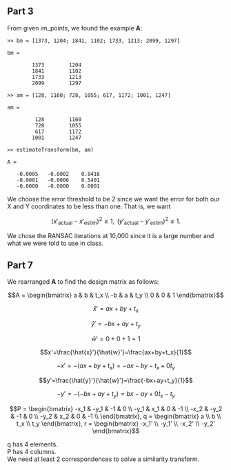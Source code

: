 ## Part 3

From given im_points, we found the example <b>A</b>:

```
>> bm = [1373, 1204; 1841, 1102; 1733, 1213; 2099, 1297]

bm =

        1373        1204
        1841        1102
        1733        1213
        2099        1297

>> am = [128, 1160; 728, 1055; 617, 1172; 1001, 1247]

am =

         128        1160
         728        1055
         617        1172
        1001        1247

>> estimateTransform(bm, am)

A =

   -0.0005   -0.0002    0.8416
   -0.0001   -0.0006    0.5401
   -0.0000   -0.0000    0.0001

```

We choose the error threshold to be 2 since we want the error for both our X and Y coordinates to be less than one. That is, we want

```math
(x'_{\text{actual}}-x'_{\text{estim}})^2\leq 1,\text{ }
(y'_{\text{actual}}-y'_{\text{estim}})^2\leq 1.
```

We chose the RANSAC iterations at 10,000 since it is a large number and what we were told to use in class. <br>

## Part 7

We rearranged <b>A</b> to find the design matrix as follows:

```math
A = \begin{bmatrix}
a & b & t_x \\
-b & a & t_y \\
0 & 0 & 1
\end{bmatrix}
```

```math
\hat{x}'=ax+by+t_x
```

```math
\hat{y}'=-bx+ay+t_y
```

```math
\hat{w}'=0+0+1=1
```

```math
x'=\frac{\hat{x}'}{\hat{w}'}=\frac{ax+by+t_x}{1}
```

```math
-x'=-(ax+by+t_x)=-ax-by-t_x+0\dot t_y
```

```math
y'=\frac{\hat{y}'}{\hat{w}'}=\frac{-bx+ay+t_y}{1}
```

```math
-y'=-(-bx+ay+t_y)=bx-ay+0\dot t_x-t_y
```

```math
P = \begin{bmatrix}
-x_1 & -y_1 & -1 & 0 \\
-y_1 & x_1 & 0 & -1 \\
-x_2 & -y_2 & -1 & 0 \\
-y_2 & x_2 & 0 & -1 \\
\end{bmatrix},
q = \begin{bmatrix}
a \\
b \\
t_x \\
t_y
\end{bmatrix},
r = \begin{bmatrix}
-x_1' \\
-y_1' \\
-x_2' \\
-y_2'
\end{bmatrix}
```

q has 4 elements. <br>
P has 4 columns. <br>
We need at least 2 correspondences to solve a similarity transform.
